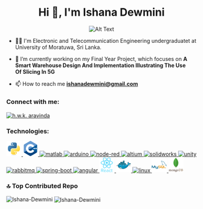 <h1 align="center">Hi 👋, I'm Ishana Dewmini</h1>

<p align="center">
  <img src="https://user-images.githubusercontent.com/74038190/221352975-94759904-aa4c-4032-a8ab-b546efb9c478.gif" alt="Alt Text" width="500" height="300">
</p>

 - 👩‍💻 I'm Electronic and Telecommunication Engineering undergraduatet at University of Moratuwa, Sri Lanka.
 
 - 🌱 I’m currently working on my Final Year Project, which focuses on **A Smart Warehouse Design And Implementation Illustrating The Use Of Slicing In 5G**

 - 📫 How to reach me **ishanadewmini@gmail.com**







<h3 align="left">Connect with me:</h3>
<p align="left"> 
<a href="https://www.linkedin.com/in/ishana-dewmini-166378236/?originalSubdomain=lk" target="blank"><img align="center" src="https://raw.githubusercontent.com/rahuldkjain/github-profile-readme-generator/master/src/images/icons/Social/linked-in-alt.svg" alt="h.w.k. aravinda" height="30" width="40" /></a>
</p>

<h3 align="left">Technologies:</h3>
<p align="left"> 
  <a href="https://www.python.org" target="_blank" rel="noreferrer"> <img src="https://raw.githubusercontent.com/devicons/devicon/master/icons/python/python-original.svg" alt="python" width="40" height="40"/> </a> 
  <a href="https://www.w3schools.com/cpp/" target="_blank" rel="noreferrer"> <img src="https://raw.githubusercontent.com/devicons/devicon/master/icons/cplusplus/cplusplus-original.svg" alt="cplusplus" width="40" height="40"/> </a> 
  <a href="https://www.mathworks.com/" target="_blank" rel="noreferrer"> <img src="https://upload.wikimedia.org/wikipedia/commons/2/21/Matlab_Logo.png" alt="matlab" width="40" height="40"/> </a> 
  <a href="https://www.arduino.cc/" target="_blank" rel="noreferrer"> <img src="https://cdn.worldvectorlogo.com/logos/arduino-1.svg" alt="arduino" width="40" height="40"/> </a>
  <a href="https://nodered.org/" target="_blank" rel="noreferrer"> <img src="https://nodered.org/about/resources/media/node-red-icon.svg" alt="node-red" width="40" height="40"/> </a>
  <a href="https://www.altium.com/" target="_blank" rel="noreferrer"> <img src="https://2.bp.blogspot.com/-yVsSyoVRdX4/X1TgNISnxmI/AAAAAAAAZj4/eNaGrtCEd9M09D4sl6_ikf_S89rNqHuvgCLcBGAsYHQ/s1600/Altium%2BDesigner%2BFull%2Bversion.png" alt="altium" width="40" height="40"/> </a>
  <a href="https://www.solidworks.com/" target="_blank" rel="noreferrer"> <img src="https://vedshil.blr1.cdn.digitaloceanspaces.com/careers/cms/stage/2c140dd7fd59c2827d893301ebe93506.png" alt="solidworks" width="40" height="40"/> </a>
  <a href="https://unity.com/" target="_blank" rel="noreferrer"> <img src="https://img.icons8.com/ios_filled/512/FFFFFF/unity.png" alt="unity" width="40" height="40"/> </a>
  <a href="https://www.rabbitmq.com/" target="_blank" rel="noreferrer"> <img src="https://cdn.iconscout.com/icon/free/png-256/free-rabbitmq-icon-download-in-svg-png-gif-file-formats--logo-brand-world-logos-vol-1-pack-icons-282296.png?f=webp&w=256" alt="rabbitmq" width="40" height="40"/> </a>
<a href="https://spring.io/projects/spring-boot" target="_blank" rel="noreferrer"> <img src="https://img.icons8.com/?size=512&id=90519&format=png" alt="spring-boot" width="40" height="40"/> </a>
  <a href="https://angular.io" target="_blank" rel="noreferrer"> <img src="https://angular.io/assets/images/logos/angular/angular.svg" alt="angular" width="40" height="40"/> </a>
<a href="https://reactjs.org/" target="_blank" rel="noreferrer"> <img src="https://raw.githubusercontent.com/devicons/devicon/master/icons/react/react-original-wordmark.svg" alt="react" width="40" height="40"/> 
  <a href="https://www.docker.com/" target="_blank" rel="noreferrer"> <img src="https://raw.githubusercontent.com/devicons/devicon/master/icons/docker/docker-original.svg" alt="docker" width="40" height="40"/> </a>
  <a href="https://www.linux.org/" target="_blank" rel="noreferrer"> <img src="https://upload.wikimedia.org/wikipedia/commons/3/35/Tux.svg" alt="linux" width="40" height="40"/> </a>
<a href="https://www.mysql.com/" target="_blank" rel="noreferrer"> <img src="https://raw.githubusercontent.com/devicons/devicon/master/icons/mysql/mysql-original-wordmark.svg" alt="mysql" width="40" height="40"/> </a>
  <a href="https://www.mongodb.com/" target="_blank" rel="noreferrer"> <img src="https://raw.githubusercontent.com/devicons/devicon/master/icons/mongodb/mongodb-original-wordmark.svg" alt="mongodb" width="40" height="40"/> </a>
 </a> </p>

### 🔝 Top Contributed Repo

<p>
  <img align="left" 
       src="https://github-readme-stats.vercel.app/api/top-langs?username=Ishana-Dewmini&show_icons=true&locale=en&layout=compact&theme=dark" 
       alt="Ishana-Dewmini" />
</p>

<p>
  &nbsp;<img align="center" 
             src="https://github-readme-stats.vercel.app/api?username=Ishana-Dewmini&show_icons=true&locale=en&theme=dark" 
             alt="Ishana-Dewmini" />
</p>


